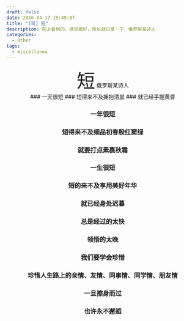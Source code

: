 ```yaml
---
draft: false
date: 2016-04-17 15:49:07
title: "[转] 短"
description: 网上看到的，感觉挺好，所以就记录一下，俄罗斯某诗人
categories:
  - Other
tags:
  - miscellanea
---
```



<center>
<font size="15">短</font>
俄罗斯某诗人

</center>

<center>
### 一天很短  
### 短得来不及拥抱清晨  
### 就已经手握黄昏

### 一年很短  
### 短得来不及细品初春殷红窦绿  
### 就要打点素裹秋霜

### 一生很短  
### 短的来不及享用美好年华  
### 就已经身处迟暮

### 总是经过的太快  
### 领悟的太晚  
### 我们要学会珍惜  
### 珍惜人生路上的亲情、友情、同事情、同学情、朋友情  
### 一旦擦身而过  
### 也许永不邂逅
</center>